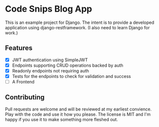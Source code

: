 # Code Snips Blog App
This is an example project for Django.
The intent is to provide a developed application using django-restframework.
(I also need to learn Django for work.)

## Features

- [X] JWT authentication using SimpleJWT
- [X] Endpoints supporting CRUD operations backed by auth
- [X] Readonly endpoints not requiring auth
- [X] Tests for the endpoints to check for validation and success
- [ ] A Frontend

## Contributing
Pull requests are welcome and will be reviewed at my earliest convience.
Play with the code and use it how you please.
The license is MIT and I'm happy if you use it to make something more fleshed out.

